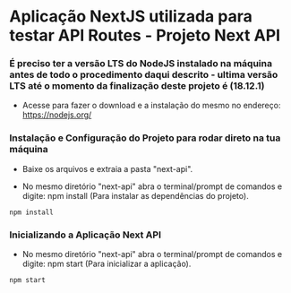 # Aplicação NextJS utilizada para testar API Routes - Projeto Next API

### É preciso ter a versão LTS do NodeJS instalado na máquina antes de todo o procedimento daqui descrito - ultima versão LTS até o momento da finalização deste projeto é (18.12.1)

- Acesse para fazer o download e a instalação do mesmo no endereço: https://nodejs.org/

### Instalação e Configuração do Projeto para rodar direto na tua máquina

- Baixe os arquivos e extraia a pasta "next-api".

- No mesmo diretório "next-api" abra o terminal/prompt de comandos e digite: npm install (Para instalar as dependências do projeto).

```
npm install
```

### Inicializando a Aplicação Next API

- No mesmo diretório "next-api" abra o terminal/prompt de comandos e digite: npm start (Para inicializar a aplicação).

```
npm start
```
